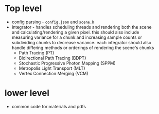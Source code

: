 # Top level
* config parsing - `config.json` and `scene.h`
* integrator - handles scheduling threads and rendering both the scene and calculating/rendering a given pixel. this should also include measuring variance for a chunk and increasing sample counts or subdividing chunks to decrease variance. each integrator should also handle differing methods or orderings of rendering the scene's chunks
    * Path Tracing (PT)
    * Bidirectional Path Tracing (BDPT)
    * Stochastic Progressive Photon Mapping (SPPM)
    * Metropolis Light Transport (MLT)
    * Vertex Connection Merging (VCM)

# lower level
* common code for materials and pdfs